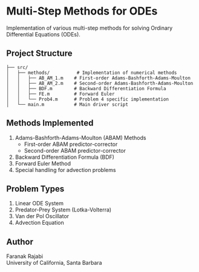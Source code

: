 # Multi-Step Methods for ODEs

Implementation of various multi-step methods for solving Ordinary Differential Equations (ODEs).

## Project Structure
```
├── src/
│   ├── methods/          # Implementation of numerical methods
│   │   ├── AB_AM_1.m    # First-order Adams-Bashforth-Adams-Moulton
│   │   ├── AB_AM_2.m    # Second-order Adams-Bashforth-Adams-Moulton
│   │   ├── BDF.m        # Backward Differentiation Formula
│   │   ├── FE.m         # Forward Euler
│   │   └── Prob4.m      # Problem 4 specific implementation
│   └── main.m           # Main driver script
```

## Methods Implemented
1. Adams-Bashforth-Adams-Moulton (ABAM) Methods
   - First-order ABAM predictor-corrector
   - Second-order ABAM predictor-corrector
2. Backward Differentiation Formula (BDF)
3. Forward Euler Method
4. Special handling for advection problems

## Problem Types
1. Linear ODE System
2. Predator-Prey System (Lotka-Volterra)
3. Van der Pol Oscillator
4. Advection Equation

## Author
Faranak Rajabi  
University of California, Santa Barbara
